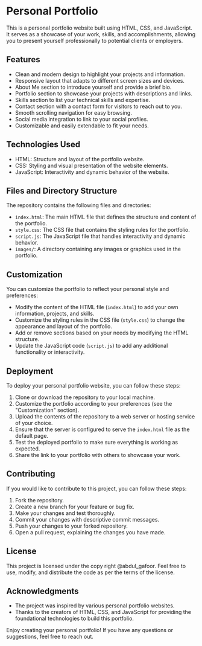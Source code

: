 # Personal Portfolio

This is a personal portfolio website built using HTML, CSS, and JavaScript. It serves as a showcase of your work, skills, and accomplishments, allowing you to present yourself professionally to potential clients or employers.


## Features

- Clean and modern design to highlight your projects and information.
- Responsive layout that adapts to different screen sizes and devices.
- About Me section to introduce yourself and provide a brief bio.
- Portfolio section to showcase your projects with descriptions and links.
- Skills section to list your technical skills and expertise.
- Contact section with a contact form for visitors to reach out to you.
- Smooth scrolling navigation for easy browsing.
- Social media integration to link to your social profiles.
- Customizable and easily extendable to fit your needs.

## Technologies Used

- HTML: Structure and layout of the portfolio website.
- CSS: Styling and visual presentation of the website elements.
- JavaScript: Interactivity and dynamic behavior of the website.

## Files and Directory Structure

The repository contains the following files and directories:

- `index.html`: The main HTML file that defines the structure and content of the portfolio.
- `style.css`: The CSS file that contains the styling rules for the portfolio.
- `script.js`: The JavaScript file that handles interactivity and dynamic behavior.
- `images/`: A directory containing any images or graphics used in the portfolio.

## Customization

You can customize the portfolio to reflect your personal style and preferences:

- Modify the content of the HTML file (`index.html`) to add your own information, projects, and skills.
- Customize the styling rules in the CSS file (`style.css`) to change the appearance and layout of the portfolio.
- Add or remove sections based on your needs by modifying the HTML structure.
- Update the JavaScript code (`script.js`) to add any additional functionality or interactivity.

## Deployment

To deploy your personal portfolio website, you can follow these steps:

1. Clone or download the repository to your local machine.
2. Customize the portfolio according to your preferences (see the "Customization" section).
3. Upload the contents of the repository to a web server or hosting service of your choice.
4. Ensure that the server is configured to serve the `index.html` file as the default page.
5. Test the deployed portfolio to make sure everything is working as expected.
6. Share the link to your portfolio with others to showcase your work.

## Contributing

If you would like to contribute to this project, you can follow these steps:

1. Fork the repository.
2. Create a new branch for your feature or bug fix.
3. Make your changes and test thoroughly.
4. Commit your changes with descriptive commit messages.
5. Push your changes to your forked repository.
6. Open a pull request, explaining the changes you have made.

## License

This project is licensed under the copy right @abdul_gafoor. Feel free to use, modify, and distribute the code as per the terms of the license.

## Acknowledgments

- The project was inspired by various personal portfolio websites.
- Thanks to the creators of HTML, CSS, and JavaScript for providing the foundational technologies to build this portfolio.

Enjoy creating your personal portfolio! If you have any questions or suggestions, feel free to reach out.
